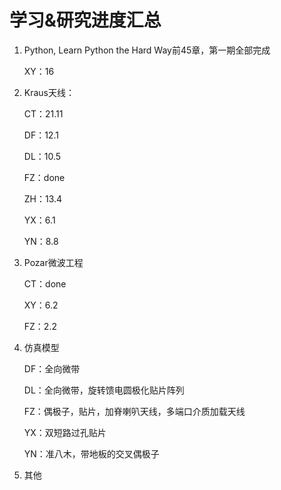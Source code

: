 # 学习&研究进度汇总

1. Python, Learn Python the Hard Way前45章，第一期全部完成

   XY：16

2. Kraus天线：

   CT：21.11

   DF：12.1

   DL：10.5

   FZ：done
   
   ZH：13.4
   
   YX：6.1
   
   YN：8.8
   
3. Pozar微波工程

   CT：done

   XY：6.2

   FZ：2.2

4. 仿真模型

   DF：全向微带

   DL：全向微带，旋转馈电圆极化贴片阵列

   FZ：偶极子，贴片，加脊喇叭天线，多端口介质加载天线

   YX：双短路过孔贴片

   YN：准八木，带地板的交叉偶极子

5. 其他

